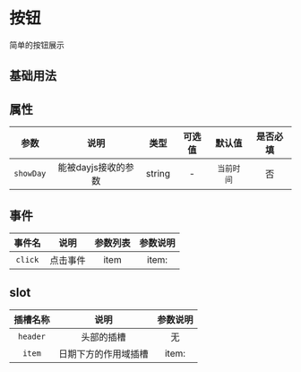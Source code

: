 <!-- 加载 demo 组件 start -->
<script setup>
import demo from './demo.vue'
</script>
<!-- 加载 demo 组件 end -->

<!-- 正文开始 -->

# 按钮

简单的按钮展示

## 基础用法
<PreView comp-name="Calendar" demo-name="demo">
  <demo />
</PreView>

## 属性
参数 | 说明 | 类型 | 可选值 | 默认值 | 是否必填
:-: | :-: | :-: | :-: | :-: | :-:
`showDay` | 能被dayjs接收的参数 | string | - | `当前时间` | 否

## 事件
事件名 | 说明 | 参数列表 | 参数说明
:-: | :-: | :-: | :-:
`click` | 点击事件 | item | item:

## slot
插槽名称 | 说明  | 参数说明
:-: | :-: | :-:
`header` | 头部的插槽 |   无
`item` | 日期下方的作用域插槽 | item:
